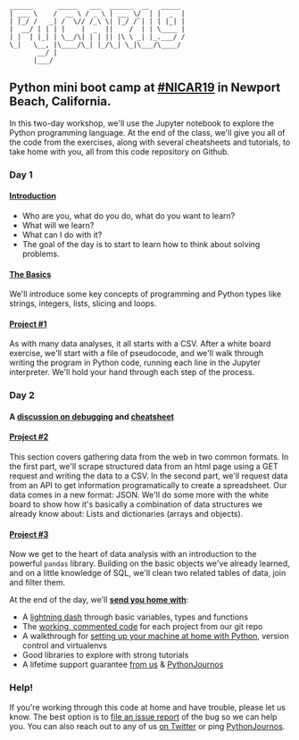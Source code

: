 ```
______      _____   ___  ______  __   _____ 
| ___ \    /  __ \ / _ \ | ___ \/  | |  _  |
| |_/ /   _| /  \// /_\ \| |_/ /`| | | |_| |
|  __/ | | | |    |  _  ||    /  | | \____ |
| |  | |_| | \__/\| | | || |\ \ _| |_.___/ /
\_|   \__, |\____/\_| |_/\_| \_|\___/\____/ 
       __/ |                                
      |___/                                                                
```

## Python mini boot camp at [#NICAR19](https://www.ire.org/events-and-training/event/3433) in Newport Beach, California.

In this two-day workshop, we'll use the Jupyter notebook to explore the Python programming language. At the end of the class, we'll give you all of the code from the exercises, along with several cheatsheets and tutorials, to take home with you, all from this code repository on Github.

### Day 1
#### [Introduction](https://ireapps.github.io/pycar/pycar_intro.html)

* Who are you, what do you do, what do you want to learn?
* What will we learn?
* What can I do with it?
* The goal of the day is to start to learn how to think about solving problems.

#### [The Basics](https://github.com/ireapps/pycar/tree/master/basics)
We'll introduce some key concepts of programming and Python types like strings, integers, lists, slicing and loops.

#### [Project #1](https://github.com/ireapps/pycar/tree/master/project1)
As with many data analyses, it all starts with a CSV. After a white board exercise, we'll start with a file of pseudocode, and we'll walk through writing the program in Python code, running each line in the Jupyter interpreter. We'll hold your hand through each step of the process.

### Day 2
#### A [discussion on debugging](https://docs.google.com/presentation/d/e/2PACX-1vTCwzQnH0Ps8xmqnxGBYayCyas8-53qJyo-yjIy5qy4P2xUOA-kiAOQCNTiCzRBVX7TxeBabx1pvpBQ/pub?start=false&loop=false&delayms=3000) and [cheatsheet](https://github.com/ireapps/pycar/tree/master/debug/DebugginginPython.pdf)

#### [Project #2](https://github.com/ireapps/pycar/tree/master/project2)
This section covers gathering data from the web in two common formats. 
In the first part, we'll scrape structured data from an html page using a GET request and writing the data to a CSV. In the second part, we'll request data from an API to get information programatically to create a spreadsheet. Our data comes in a new format: JSON. We'll do some more with the white board to show how it's basically a combination of data structures we already know about: Lists and dictionaries (arrays and objects).

#### [Project #3](https://github.com/ireapps/pycar/tree/master/project3)
Now we get to the heart of data analysis with an introduction to the powerful ```pandas``` library. Building on the basic objects we've already learned, and on a little knowledge of SQL, we'll clean two related tables of data, join and filter them.

At the end of the day, we'll __[send you home with](takehome/README.md)__:

* A [lightning dash](https://github.com/ireapps/pycar/tree/master/takehome/PyCAR_basics_takehome_notebook_complete.ipynb) through basic variables, types and functions
* The [working, commented code](https://github.com/ireapps/pycar/tree/master/completed) for each project from our git repo
* A walkthrough for [setting up your machine at home with Python](https://github.com/thejqs/pycar/blob/master/takehome/Installing%20Python%20The%20IRE%20Way%E2%84%A2.pdf), version control and virtualenvs
* Good libraries to explore with strong tutorials
* A lifetime support guarantee [from us](CONTRIBUTORS.md) & [PythonJournos](https://groups.google.com/forum/#!forum/PythonJournos)

### Help!
If you're working through this code at home and have trouble, please let us know.
The best option is to [file an issue report](https://github.com/ireapps/pycar/issues?q=is%3Aopen+is%3Aissue) of the bug so we can help you.
You can also reach out to any of us [on Twitter](https://github.com/ireapps/pycar/blob/master/CONTRIBUTORS.md) or ping [PythonJournos](https://groups.google.com/forum/#!forum/PythonJournos).
